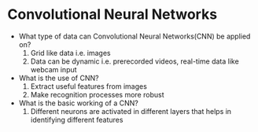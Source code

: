 # Convolutional Neural Networks

- What type of data can Convolutional Neural Networks(CNN) be applied on?
    1. Grid like data i.e. images
    2. Data can be dynamic i.e. prerecorded videos, real-time data like webcam input
- What is the use of CNN?
    1. Extract useful features from images
    2. Make recognition processes more robust
- What is the basic working of a CNN?
    1. Different neurons are activated in different layers that helps in identifying different features